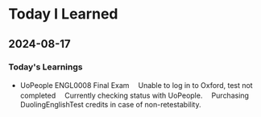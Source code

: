 # Today I Learned

## 2024-08-17

### Today's Learnings
- UoPeople ENGL0008 Final Exam
　Unable to log in to Oxford, test not completed
　Currently checking status with UoPeople.
　Purchasing DuolingEnglishTest credits in case of non-retestability.
